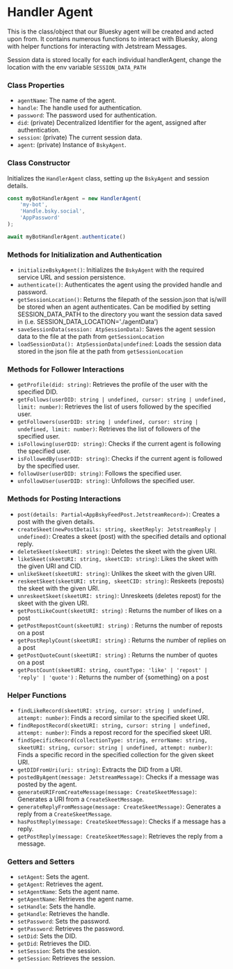 # Handler Agent

This is the class/object that our Bluesky agent will be created and acted upon from.
It contains numerous functions to interact with Bluesky, along with helper functions for interacting with Jetstream Messages.

Session data is stored locally for each individual handlerAgent, change the location with the env variable `SESSION_DATA_PATH`

### Class Properties
- `agentName`: The name of the agent.
- `handle`: The handle used for authentication.
- `password`: The password used for authentication.
- `did`: (private) Decentralized Identifier for the agent, assigned after authentication.
- `session`: (private) The current session data.
- `agent`: (private) Instance of `BskyAgent`.

### Class Constructor
Initializes the `HandlerAgent` class, setting up the `BskyAgent` and session details.

```typescript
const myBotHandlerAgent = new HandlerAgent(
    'my-bot',
    'Handle.bsky.social',
    'AppPassword'
);

await myBotHandlerAgent.authenticate()
```

### Methods for Initialization and Authentication
- `initializeBskyAgent()`: Initializes the `BskyAgent` with the required service URL and session persistence.
- `authenticate()`: Authenticates the agent using the provided handle and password.
- `getSessionLocation()`: Returns the filepath of the session.json that is/will be stored when an agent authenticates. Can be modified by setting SESSION_DATA_PATH to the directory you want the session data saved in (i.e. SESSION_DATA_LOCATION='./agentData')
- `saveSessionData(session: AtpSessionData)`: Saves the agent session data to the file at the path from `getSessionLocation`
- `loadSessionData(): AtpSessionData|undefined`: Loads the session data stored in the json file at the path from `getSessionLocation`

### Methods for Follower Interactions
- `getProfile(did: string)`: Retrieves the profile of the user with the specified DID.
- `getFollows(userDID: string | undefined, cursor: string | undefined, limit: number)`: Retrieves the list of users followed by the specified user.
- `getFollowers(userDID: string | undefined, cursor: string | undefined, limit: number)`: Retrieves the list of followers of the specified user.
- `isFollowing(userDID: string)`: Checks if the current agent is following the specified user.
- `isFollowedBy(userDID: string)`: Checks if the current agent is followed by the specified user.
- `followUser(userDID: string)`: Follows the specified user.
- `unfollowUser(userDID: string)`: Unfollows the specified user.

### Methods for Posting Interactions
- `post(details: Partial<AppBskyFeedPost.JetstreamRecord>)`: Creates a post with the given details.
- `createSkeet(newPostDetails: string, skeetReply: JetstreamReply | undefined)`: Creates a skeet (post) with the specified details and optional reply.
- `deleteSkeet(skeetURI: string)`: Deletes the skeet with the given URI.
- `likeSkeet(skeetURI: string, skeetCID: string)`: Likes the skeet with the given URI and CID.
- `unlikeSkeet(skeetURI: string)`: Unlikes the skeet with the given URI.
- `reskeetSkeet(skeetURI: string, skeetCID: string)`: Reskeets (reposts) the skeet with the given URI.
- `unreskeetSkeet(skeetURI: string)`: Unreskeets (deletes repost) for the skeet with the given URI.
- `getPostLikeCount(skeetURI: string)` : Returns the number of likes on a post
- `getPostRepostCount(skeetURI: string)` : Returns the number of reposts on a post
- `getPostReplyCount(skeetURI: string)` : Returns the number of replies on a post
- `getPostQuoteCount(skeetURI: string)` : Returns the number of quotes on a post
- `getPostCount(skeetURI: string, countType: 'like' | 'repost' | 'reply' | 'quote')` : Returns the number of {something} on a post

### Helper Functions
- `findLikeRecord(skeetURI: string, cursor: string | undefined, attempt: number)`: Finds a record similar to the specified skeet URI.
- `findRepostRecord(skeetURI: string, cursor: string | undefined, attempt: number)`: Finds a repost record for the specified skeet URI.
- `findSpecificRecord(collectionType: string, errorName: string, skeetURI: string, cursor: string | undefined, attempt: number)`: Finds a specific record in the specified collection for the given skeet URI.
- `getDIDFromUri(uri: string)`: Extracts the DID from a URI.
- `postedByAgent(message: JetstreamMessage)`: Checks if a message was posted by the agent.
- `generateURIFromCreateMessage(message: CreateSkeetMessage)`: Generates a URI from a `CreateSkeetMessage`.
- `generateReplyFromMessage(message: CreateSkeetMessage)`: Generates a reply from a `CreateSkeetMessage`.
- `hasPostReply(message: CreateSkeetMessage)`: Checks if a message has a reply.
- `getPostReply(message: CreateSkeetMessage)`: Retrieves the reply from a message.

### Getters and Setters
- `setAgent`: Sets the agent.
- `getAgent`: Retrieves the agent.
- `setAgentName`: Sets the agent name.
- `getAgentName`: Retrieves the agent name.
- `setHandle`: Sets the handle.
- `getHandle`: Retrieves the handle.
- `setPassword`: Sets the password.
- `getPassword`: Retrieves the password.
- `setDid`: Sets the DID.
- `getDid`: Retrieves the DID.
- `setSession`: Sets the session.
- `getSession`: Retrieves the session.